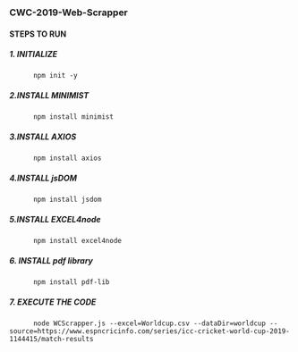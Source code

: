 ### CWC-2019-Web-Scrapper

#### STEPS TO RUN

##### 1. INITIALIZE
          npm init -y
          
##### 2.INSTALL MINIMIST
          npm install minimist
          
##### 3.INSTALL AXIOS
          npm install axios
          
##### 4.INSTALL jsDOM
          npm install jsdom
          
##### 5.INSTALL EXCEL4node
          npm install excel4node
          
##### 6. INSTALL pdf library
          npm install pdf-lib

##### 7. EXECUTE THE CODE
          node WCScrapper.js --excel=Worldcup.csv --dataDir=worldcup --source=https://www.espncricinfo.com/series/icc-cricket-world-cup-2019-1144415/match-results
